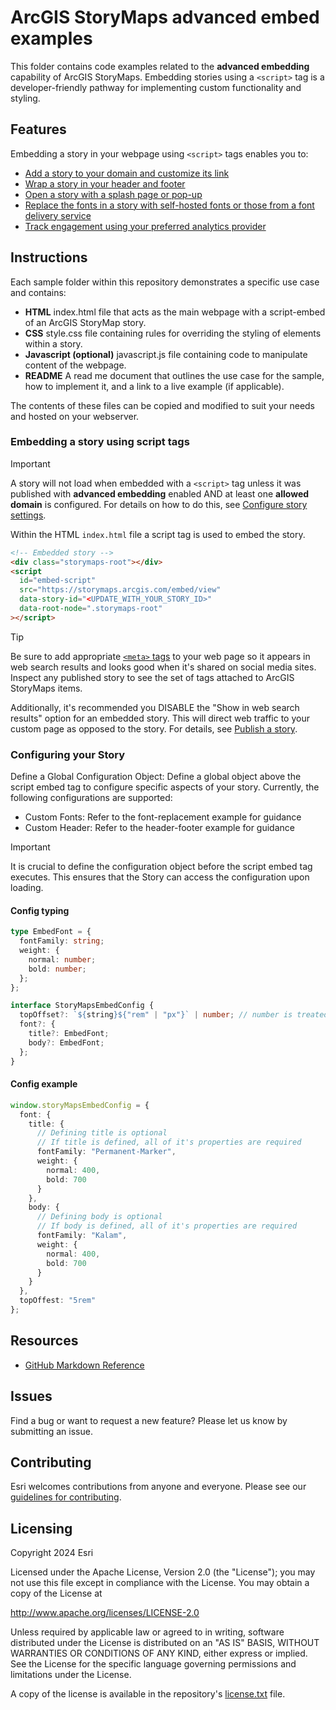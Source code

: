 # ArcGIS StoryMaps advanced embed examples

This folder contains code examples related to the **advanced embedding** capability of ArcGIS StoryMaps. Embedding stories using a `<script>` tag is a developer-friendly pathway for implementing custom functionality and styling.

## Features

Embedding a story in your webpage using `<script>` tags enables you to:

- [Add a story to your domain and customize its link](/storymaps-script-embed-samples/getting-started/README.md)
- [Wrap a story in your header and footer](/storymaps-script-embed-samples/header-footer/README.md)
- [Open a story with a splash page or pop-up](/storymaps-script-embed-samples/splash-page/README.md)
- [Replace the fonts in a story with self-hosted fonts or those from a font delivery service](/storymaps-script-embed-samples/font-replacement/README.md)
- [Track engagement using your preferred analytics provider](/storymaps-script-embed-samples/analytics/README.md)

## Instructions

Each sample folder within this repository demonstrates a specific use case and contains:

- **HTML** index.html file that acts as the main webpage with a script-embed of an ArcGIS StoryMap story.
- **CSS** style.css file containing rules for overriding the styling of elements within a story.
- **Javascript (optional)** javascript.js file containing code to manipulate content of the webpage.
- **README** A read me document that outlines the use case for the sample, how to implement it, and a link to a live example (if applicable).

The contents of these files can be copied and modified to suit your needs and hosted on your webserver.

### Embedding a story using script tags

> [!IMPORTANT]
> A story will not load when embedded with a `<script>` tag unless it was published with **advanced embedding** enabled AND at least one **allowed domain** is configured. For details on how to do this, see [Configure story settings](https://doc.arcgis.com/en/arcgis-storymaps/author-and-share/add-analytics-to-a-story.htm).

Within the HTML `index.html` file a script tag is used to embed the story.

```html
<!-- Embedded story -->
<div class="storymaps-root"></div>
<script
  id="embed-script"
  src="https://storymaps.arcgis.com/embed/view"
  data-story-id="<UPDATE_WITH_YOUR_STORY_ID>"
  data-root-node=".storymaps-root"
></script>
```

> [!TIP]
> Be sure to add appropriate [`<meta>` tags](https://ogp.me/) to your web page so it appears in web search results and looks good when it's shared on social media sites. Inspect any published story to see the set of tags attached to ArcGIS StoryMaps items.
>
> Additionally, it's recommended you DISABLE the "Show in web search results" option for an embedded story. This will direct web traffic to your custom page as opposed to the story. For details, see [Publish a story](https://doc.arcgis.com/en/arcgis-storymaps/author-and-share/publish-a-story.htm).

### Configuring your Story

Define a Global Configuration Object: Define a global object above the script embed tag to configure specific aspects of your story. Currently, the following configurations are supported:

- Custom Fonts: Refer to the font-replacement example for guidance
- Custom Header: Refer to the header-footer example for guidance

> [!IMPORTANT]
> It is crucial to define the configuration object before the script embed tag executes. This ensures that the Story can access the configuration upon loading.

#### Config typing

```ts
type EmbedFont = {
  fontFamily: string;
  weight: {
    normal: number;
    bold: number;
  };
};

interface StoryMapsEmbedConfig {
  topOffset?: `${string}${"rem" | "px"}` | number; // number is treated as px
  font?: {
    title?: EmbedFont;
    body?: EmbedFont;
  };
}
```

#### Config example

```ts
window.storyMapsEmbedConfig = {
  font: {
    title: {
      // Defining title is optional
      // If title is defined, all of it's properties are required
      fontFamily: "Permanent-Marker",
      weight: {
        normal: 400,
        bold: 700
      }
    },
    body: {
      // Defining body is optional
      // If body is defined, all of it's properties are required
      fontFamily: "Kalam",
      weight: {
        normal: 400,
        bold: 700
      }
    }
  },
  topOffest: "5rem"
};
```

## Resources

- [GitHub Markdown Reference](https://docs.github.com/en/get-started/writing-on-github/getting-started-with-writing-and-formatting-on-github/basic-writing-and-formatting-syntax)

## Issues

Find a bug or want to request a new feature? Please let us know by submitting an issue.

## Contributing

Esri welcomes contributions from anyone and everyone. Please see our [guidelines for contributing](https://github.com/esri/contributing).

## Licensing

Copyright 2024 Esri

Licensed under the Apache License, Version 2.0 (the "License");
you may not use this file except in compliance with the License.
You may obtain a copy of the License at

http://www.apache.org/licenses/LICENSE-2.0

Unless required by applicable law or agreed to in writing, software
distributed under the License is distributed on an "AS IS" BASIS,
WITHOUT WARRANTIES OR CONDITIONS OF ANY KIND, either express or implied.
See the License for the specific language governing permissions and
limitations under the License.

A copy of the license is available in the repository's [license.txt](/LICENSE) file.
